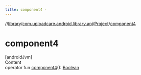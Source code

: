 ```yaml
---
title: component4 -
---
```

//[library](../../index.md)/[com.uploadcare.android.library.api](../index.md)/[Project](index.md)/[component4](component4.md)



# component4  
[androidJvm]  
Content  
operator fun [component4](component4.md)(): [Boolean](https://kotlinlang.org/api/latest/jvm/stdlib/kotlin/-boolean/index.html)  



